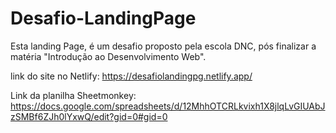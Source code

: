 # Desafio-LandingPage
Esta landing Page, é um desafio proposto pela escola DNC, pós finalizar a matéria "Introdução ao Desenvolvimento Web".

link do site no Netlify: https://desafiolandingpg.netlify.app/

Link da planilha Sheetmonkey: https://docs.google.com/spreadsheets/d/12MhhOTCRLkvixh1X8jlqLvGIUAbJzSMBf6ZJh0lYxwQ/edit?gid=0#gid=0
